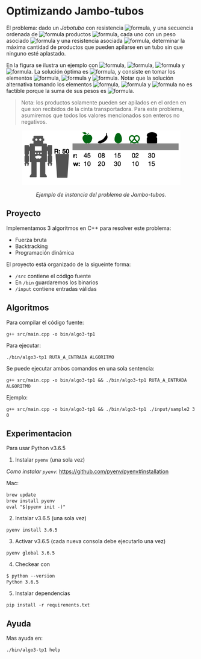 # Optimizando Jambo-tubos

El problema: dado un _Jabotubo_ con resistencia ![formula](https://render.githubusercontent.com/render/math?math=R), y una secuencia ordenada de ![formula](https://render.githubusercontent.com/render/math?math=n)
productos ![formula](https://render.githubusercontent.com/render/math?math=S), cada uno con un peso asociado ![formula](https://render.githubusercontent.com/render/math?math=w_i) y una resistencia asociada ![formula](https://render.githubusercontent.com/render/math?math=r_i),
determinar la máxima cantidad de productos que pueden apilarse en un tubo sin que ninguno
esté aplastado.

En la figura se ilustra un ejemplo con ![formula](https://render.githubusercontent.com/render/math?math=R=50), ![formula](https://render.githubusercontent.com/render/math?math=n=5),
![formula](https://render.githubusercontent.com/render/math?math=w=[10,20,30,10,15]) y ![formula](https://render.githubusercontent.com/render/math?math=r=[45,8,15,2,30]). La solución óptima es ![formula](https://render.githubusercontent.com/render/math?math=3), y consiste
en tomar los elementos ![formula](https://render.githubusercontent.com/render/math?math=1), ![formula](https://render.githubusercontent.com/render/math?math=3) y ![formula](https://render.githubusercontent.com/render/math?math=4). Notar que la solución alternativa tomando los
elementos ![formula](https://render.githubusercontent.com/render/math?math=1), ![formula](https://render.githubusercontent.com/render/math?math=3) y ![formula](https://render.githubusercontent.com/render/math?math=5) no es factible porque la suma de sus pesos es ![formula](https://render.githubusercontent.com/render/math?math=55\textgreater%20R).

> Nota: los productos solamente pueden ser apilados en el orden en que son recibidos de la
> cinta transportadora. Para este problema, asumiremos que todos los valores mencionados
> son enteros no negativos.

<div style="text-align: center;">
  <img src="./assets/readme-1.png" />
  <p><i>Ejemplo de instancia del problema de Jambo-tubos.</i></p>
</div>

## Proyecto

Implementamos 3 algoritmos en C++ para resolver este problema:

- Fuerza bruta
- Backtracking
- Programación dinámica

El proyecto está organizado de la sigueinte forma:

- `/src` contiene el código fuente
- En `/bin` guardaremos los binarios
- `/input` contiene entradas válidas

## Algoritmos

Para compilar el código fuente:

```
g++ src/main.cpp -o bin/algo3-tp1
```

Para ejecutar:

```
./bin/algo3-tp1 RUTA_A_ENTRADA ALGORITMO
```

Se puede ejecutar ambos comandos en una sola sentencia:

```
g++ src/main.cpp -o bin/algo3-tp1 && ./bin/algo3-tp1 RUTA_A_ENTRADA ALGORITMO
```

Ejemplo:

```
g++ src/main.cpp -o bin/algo3-tp1 && ./bin/algo3-tp1 ./input/sample2 3 0
```

## Experimentacion

Para usar Python v3.6.5

1. Instalar `pyenv` (una sola vez)

  _Como instalar `pyenv`_: https://github.com/pyenv/pyenv#installation

  Mac:

  ```
  brew update
  brew install pyenv
  eval "$(pyenv init -)"
  ```

2. Instalar v3.6.5 (una sola vez)

  ```
  pyenv install 3.6.5
  ```

3. Activar v3.6.5 (cada nueva consola debe ejecutarlo una vez)

  ```
  pyenv global 3.6.5
  ```

4. Checkear con

  ```
  $ python --version
  Python 3.6.5
  ```

5. Instalar dependencias

  ```
  pip install -r requirements.txt
  ```

## Ayuda

Mas ayuda en:

```
./bin/algo3-tp1 help
```
